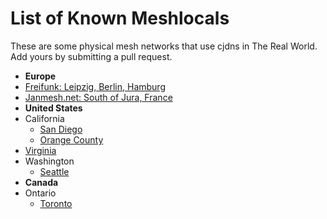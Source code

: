 # List of Known Meshlocals

These are some physical mesh networks that use cjdns in The Real World. Add
yours by submitting a pull request.

 * **Europe**
  * [Freifunk: Leipzig, Berlin, Hamburg](freifunk.md)
  * [Janmesh.net: South of Jura, France](janmesh.md)
 * **United States**
  * California
    * [San Diego](sandiego.md)
    * [Orange County](orangecounty.md)
  * [Virginia](virginia.md)
  * Washington
    * [Seattle](seattle.md)
 * **Canada**
  * Ontario
    * [Toronto](toronto.md)
